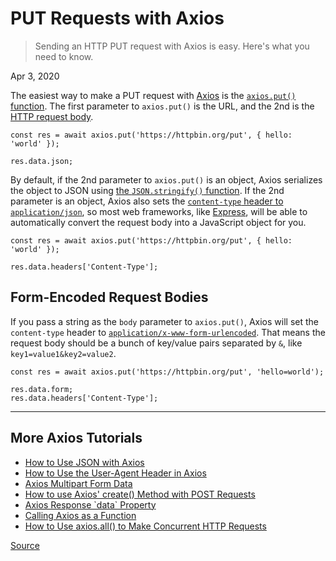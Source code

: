 # PUT Requests with Axios

> Sending an HTTP PUT request with Axios is easy. Here's what you need to know.

Apr 3, 2020

The easiest way to make a PUT request with [Axios](chrome-extension://cjedbglnccaioiolemnfhjncicchinao/axios) is the [`axios.put()` function](https://github.com/axios/axios#example). The first parameter to `axios.put()` is the URL, and the 2nd is the [HTTP request body](https://en.wikipedia.org/wiki/HTTP_message_body).

    const res = await axios.put('https://httpbin.org/put', { hello: 'world' });
    
    res.data.json; 

By default, if the 2nd parameter to `axios.put()` is an object, Axios serializes the object to JSON using [the `JSON.stringify()` function](http://thecodebarbarian.com/the-80-20-guide-to-json-stringify-in-javascript). If the 2nd parameter is an object, Axios also sets the [`content-type` header to `application/json`](https://developer.mozilla.org/en-US/docs/Web/HTTP/Headers/Content-Type), so most web frameworks, like [Express](chrome-extension://cjedbglnccaioiolemnfhjncicchinao/tutorials/express/json), will be able to automatically convert the request body into a JavaScript object for you.

    const res = await axios.put('https://httpbin.org/put', { hello: 'world' });
    
    res.data.headers['Content-Type']; 

Form-Encoded Request Bodies
---------------------------

If you pass a string as the `body` parameter to `axios.put()`, Axios will set the `content-type` header to [`application/x-www-form-urlencoded`](https://dev.to/sidthesloth92/understanding-html-form-encoding-url-encoded-and-multipart-forms-3lpa). That means the request body should be a bunch of key/value pairs separated by `&`, like `key1=value1&key2=value2`.

    const res = await axios.put('https://httpbin.org/put', 'hello=world');
    
    res.data.form; 
    res.data.headers['Content-Type']; 

* * *

More Axios Tutorials
--------------------

*   [How to Use JSON with Axios](chrome-extension://cjedbglnccaioiolemnfhjncicchinao/tutorials/axios/json)
*   [How to Use the User-Agent Header in Axios](chrome-extension://cjedbglnccaioiolemnfhjncicchinao/tutorials/axios/user-agent)
*   [Axios Multipart Form Data](chrome-extension://cjedbglnccaioiolemnfhjncicchinao/tutorials/axios/axios-multi-form-data)
*   [How to use Axios' create() Method with POST Requests](chrome-extension://cjedbglnccaioiolemnfhjncicchinao/tutorials/axios/create-post)
*   [Axios Response \`data\` Property](chrome-extension://cjedbglnccaioiolemnfhjncicchinao/tutorials/axios/data)
*   [Calling Axios as a Function](chrome-extension://cjedbglnccaioiolemnfhjncicchinao/tutorials/axios/call)
*   [How to Use axios.all() to Make Concurrent HTTP Requests](chrome-extension://cjedbglnccaioiolemnfhjncicchinao/tutorials/axios/all)


[Source](https://masteringjs.io/tutorials/axios/put)
